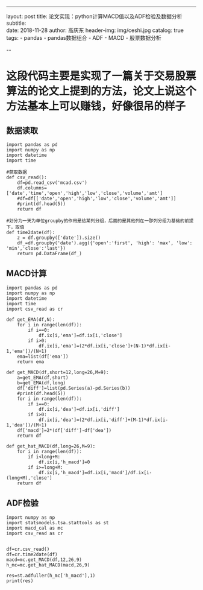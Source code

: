 ---
layout:     post
title:      论文实现：python计算MACD值以及ADF检验及数据分析
subtitle:  
date:       2018-11-28
author:     高庆东
header-img: img/ceshi.jpg
catalog: true
tags:
    - pandas
    - pandas数据组合
    - ADF
    - MACD
    - 股票数据分析
    
--


# 这段代码主要是实现了一篇关于交易股票算法的论文上提到的方法，论文上说这个方法基本上可以赚钱，好像很吊的样子
## 数据读取

    import pandas as pd
    import numpy as np
    import datetime
    import time

    #获取数据
    def csv_read():
        df=pd.read_csv('mcad.csv')
        df.columns=['date','time','open','high','low','close','volume','amt']
        #df=df[['date','open','high','low','close','volume','amt']]
        #print(df.head(5))
        return df

    #划分为一天为单位groupby的作用是给某列分组，后面的是其他列在一那列分组为基础的前提下，取值
    def time2date(df):
        z = df.groupby(['date']).size()
        df_=df.groupby('date').agg({'open':'first', 'high': 'max', 'low': 'min','close':'last'})
        return pd.DataFrame(df_)
        
## MACD计算
    import pandas as pd
    import numpy as np
    import datetime
    import time
    import csv_read as cr

    def get_EMA(df,N):
        for i in range(len(df)):
            if i==0:
                df.ix[i,'ema']=df.ix[i,'close']
            if i>0:
                df.ix[i,'ema']=(2*df.ix[i,'close']+(N-1)*df.ix[i-1,'ema'])/(N+1)
        ema=list(df['ema'])
        return ema

    def get_MACD(df,short=12,long=26,M=9):
        a=get_EMA(df,short)
        b=get_EMA(df,long)
        df['diff']=list(pd.Series(a)-pd.Series(b))
        #print(df.head(5))
        for i in range(len(df)):
            if i==0:
                df.ix[i,'dea']=df.ix[i,'diff']
            if i>0:
                df.ix[i,'dea']=(2*df.ix[i,'diff']+(M-1)*df.ix[i-1,'dea'])/(M+1)
        df['macd']=2*(df['diff']-df['dea'])
        return df

    def get_hat_MACD(df,long=26,M=9):
        for i in range(len(df)):
            if i<long+M:
                df.ix[i,'h_macd']=0
            if i>=long+M:
                df.ix[i,'h_macd']=df.ix[i,'macd']/df.ix[i-(long+M),'close']
        return df


## ADF检验
    import numpy as np
    import statsmodels.tsa.stattools as st
    import macd_cal as mc 
    import csv_read as cr


    df=cr.csv_read()
    df=cr.time2date(df)
    macd=mc.get_MACD(df,12,26,9)
    h_mc=mc.get_hat_MACD(macd,26,9)

    res=st.adfuller(h_mc['h_macd'],1)
    print(res)
